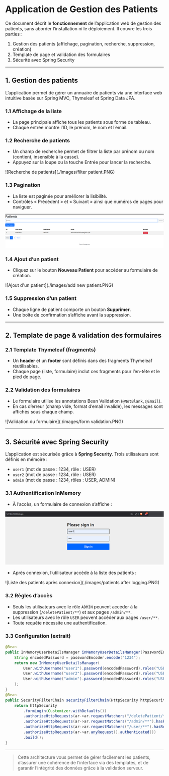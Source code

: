 # Application de Gestion des Patients

Ce document décrit le **fonctionnement** de l’application web de gestion des patients, sans aborder l’installation ni le déploiement. Il couvre les trois parties :

1. Gestion des patients (affichage, pagination, recherche, suppression, création)
2. Template de page et validation des formulaires
3. Sécurité avec Spring Security

---

## 1. Gestion des patients

L’application permet de gérer un annuaire de patients via une interface web intuitive basée sur Spring MVC, Thymeleaf et Spring Data JPA.

### 1.1 Affichage de la liste

* La page principale affiche tous les patients sous forme de tableau.
* Chaque entrée montre l’ID, le prénom, le nom et l’email.

### 1.2 Recherche de patients

* Un champ de recherche permet de filtrer la liste par prénom ou nom (contient, insensible à la casse).
* Appuyez sur la loupe ou la touche Entrée pour lancer la recherche.

![Recherche de patients](./images/filter patient.PNG)

### 1.3 Pagination

* La liste est paginée pour améliorer la lisibilité.
* Contrôles « Précédent » et « Suivant » ainsi que numéros de pages pour naviguer.

![Pagination](./images/pagination.PNG)

### 1.4 Ajout d’un patient

* Cliquez sur le bouton **Nouveau Patient** pour accéder au formulaire de création.

![Ajout d'un patient](./images/add new patient.PNG)

### 1.5 Suppression d’un patient

* Chaque ligne de patient comporte un bouton **Supprimer**.
* Une boîte de confirmation s’affiche avant la suppression.

---

## 2. Template de page & validation des formulaires

### 2.1 Template Thymeleaf (fragments)

* Un **header** et un **footer** sont définis dans des fragments Thymeleaf réutilisables.
* Chaque page (liste, formulaire) inclut ces fragments pour l’en-tête et le pied de page.

### 2.2 Validation des formulaires

* Le formulaire utilise les annotations Bean Validation (`@NotBlank`, `@Email`).
* En cas d’erreur (champ vide, format d’email invalide), les messages sont affichés sous chaque champ.

![Validation du formulaire](./images/form validation.PNG)

---

## 3. Sécurité avec Spring Security

L’application est sécurisée grâce à **Spring Security**. Trois utilisateurs sont définis en mémoire :

- `user1` (mot de passe : 1234, rôle : USER)
- `user2` (mot de passe : 1234, rôle : USER)
- `admin` (mot de passe : 1234, rôles : USER, ADMIN)

### 3.1 Authentification InMemory

* À l’accès, un formulaire de connexion s’affiche :

![Formulaire de connexion](./images/LOGIN.PNG)

* Après connexion, l’utilisateur accède à la liste des patients :

![Liste des patients après connexion](./images/patients after logging.PNG)

### 3.2 Règles d’accès

- Seuls les utilisateurs avec le rôle `ADMIN` peuvent accéder à la suppression (`/deletePatient/**`) et aux pages `/admin/**`.
- Les utilisateurs avec le rôle `USER` peuvent accéder aux pages `/user/**`.
- Toute requête nécessite une authentification.

### 3.3 Configuration (extrait)

```java
@Bean
public InMemoryUserDetailsManager inMemoryUserDetailsManager(PasswordEncoder passwordEncoder){
    String encodedPassword = passwordEncoder.encode("1234");
    return new InMemoryUserDetailsManager(
        User.withUsername("user1").password(encodedPassword).roles("USER").build(),
        User.withUsername("user2").password(encodedPassword).roles("USER").build(),
        User.withUsername("admin").password(encodedPassword).roles("USER","ADMIN").build()
    );
}
@Bean
public SecurityFilterChain securityFilterChain(HttpSecurity httpSecurity) throws Exception {
    return httpSecurity
        .formLogin(Customizer.withDefaults())
        .authorizeHttpRequests(ar->ar.requestMatchers("/deletePatient/**").hasRole("ADMIN"))
        .authorizeHttpRequests(ar->ar.requestMatchers("/admin/**").hasRole("ADMIN"))
        .authorizeHttpRequests(ar->ar.requestMatchers("/user/**").hasRole("USER"))
        .authorizeHttpRequests(ar->ar.anyRequest().authenticated())
        .build();
}
```

---

> Cette architecture vous permet de gérer facilement les patients, d’assurer une cohérence de l’interface via des templates, et de garantir l’intégrité des données grâce à la validation serveur.

